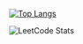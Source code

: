 [![Top Langs](https://github-readme-stats.vercel.app/api/top-langs/?username=aguiar-arthur&layout=compact&hide=jupyter%20notebook&theme=synthwave&langs_count=25&count_private=true)](https://github.com/anuraghazra/github-readme-stats)

![LeetCode Stats](https://leetcard.jacoblin.cool/aguiar575?theme=light&font=Uchen)
